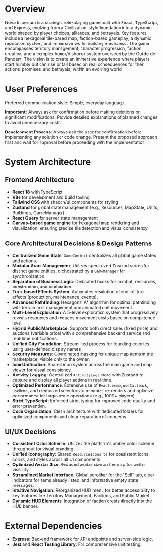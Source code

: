 # Overview

Nova Imperium is a strategic role-playing game built with React, TypeScript, and Express, evolving from a Civilization-style foundation into a dynamic world shaped by player choices, alliances, and betrayals. Key features include a hexagonal tile-based map, faction-based gameplay, a dynamic reputation system, and immersive world-building mechanics. The game encompasses territory management, character progression, faction creation, and a complex honor/dishonor system overseen by the Guilde de Pandem. The vision is to create an immersive experience where players start humbly but can rise or fall based on real consequences for their actions, promises, and betrayals, within an evolving world.

# User Preferences

Preferred communication style: Simple, everyday language.

**Important:** Always ask for confirmation before making deletions or significant modifications. Provide detailed explanations of planned changes to avoid unnecessary costs.

**Development Process:** Always ask the user for confirmation before implementing any solution or code change. Present the proposed approach first and wait for approval before proceeding with the implementation.

# System Architecture

## Frontend Architecture
- **React 18** with TypeScript
- **Vite** for development and build tooling
- **Tailwind CSS** with shadcn/ui components for styling
- **Zustand** for global state management (e.g., Resources, MapState, Units, Buildings, GameManager)
- **React Query** for server state management
- **Canvas-based game engine** for hexagonal map rendering and visualization, ensuring precise tile detection and visual consistency.

## Core Architectural Decisions & Design Patterns
- **Centralized Game State**: `GameContext` centralizes all global game states and actions.
- **Modular State Management**: Utilizes specialized Zustand stores for distinct game entities, orchestrated by a `GameManager` for synchronization.
- **Separation of Business Logic**: Dedicated hooks for combat, resources, construction, and exploration.
- **Turn-based Effects System**: Automates resolution of end-of-turn effects (production, maintenance, events).
- **Advanced Pathfinding**: Hexagonal A* algorithm for optimal pathfinding with terrain cost management and animated unit movement.
- **Multi-Level Exploration**: A 5-level exploration system that progressively reveals resources and reduces movement costs based on competence level.
- **Hybrid Public Marketplace**: Supports both direct sales (fixed price) and auctions (variable price) with a comprehensive backend service and real-time notifications.
- **Unified City Foundation**: Streamlined process for founding colonies using user-defined display names.
- **Security Measures**: Coordinated masking for unique map items in the marketplace, visible only to the owner.
- **Icon Unification**: Shared icon system across the main game and map viewer for visual consistency.
- **Activity Logging**: Centralized `ActivityLogs` store with Zustand to capture and display all player actions in real-time.
- **Optimized Performance**: Extensive use of `React.memo`, `useCallback`, `useMemo`, and memoized selectors to minimize re-renders and optimize performance for large-scale operations (e.g., 1000+ players).
- **Strict TypeScript**: Enforced strict typing for improved code quality and error prevention.
- **Code Organization**: Clean architecture with dedicated folders for optimized components and clear separation of concerns.

## UI/UX Decisions
- **Consistent Color Scheme**: Utilizes the platform's amber color scheme throughout for visual branding.
- **Unified Iconography**: Shared `ResourceIcons.ts` for consistent icons, colors, and styles across all UI components.
- **Optimized Avatar Size**: Reduced avatar size on the map for better visibility.
- **Streamlined Market Interface**: Global scrollbar for the "Sell" tab, clear indicators for items already listed, and informative empty state messages.
- **Intuitive Navigation**: Reorganized HUD menu for better accessibility to key features like Territory Management, Factions, and Public Market.
- **Dynamic HUD Elements**: Integration of faction crests directly into the HUD banner.

# External Dependencies

- **Express**: Backend framework for API endpoints and server-side logic.
- **Jest** and **React Testing Library**: For comprehensive unit testing.
```